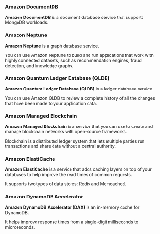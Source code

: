 ### Amazon DocumentDB
**Amazon DocumentDB** is a document database service that supports MongoDB workloads.
### Amazon Neptune
**Amazon Neptune** is a graph database service.

You can use Amazon Neptune to build and run applications that work with highly connected datasets, such as recommendation engines, fraud detection, and knowledge graphs.
### Amazon Quantum Ledger Database (QLDB)
**Amazon Quantum Ledger Database (QLDB)** is a ledger database service.

You can use Amazon QLDB to review a complete history of all the changes that have been made to your application data.
### Amazon Managed Blockchain
**Amazon Managed Blockchain** is a service that you can use to create and manage blockchain networks with open-source frameworks.

Blockchain is a distributed ledger system that lets multiple parties run transactions and share data without a central authority.
### Amazon ElastiCache
**Amazon ElastiCache** is a service that adds caching layers on top of your databases to help improve the read times of common requests.

It supports two types of data stores: Redis and Memcached.
### Amazon DynamoDB Accelerator
**Amazon DynamoDB Accelerator (DAX)** is an in-memory cache for DynamoDB.

It helps improve response times from a single-digit milliseconds to microseconds.
